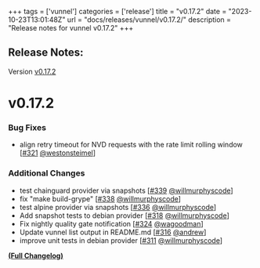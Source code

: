 +++
tags = ['vunnel']
categories = ['release']
title = "v0.17.2"
date = "2023-10-23T13:01:48Z"
url = "docs/releases/vunnel/v0.17.2/"
description = "Release notes for vunnel v0.17.2"
+++

## Release Notes:
Version [v0.17.2](https://github.com/anchore/vunnel/releases/tag/v0.17.2)

# v0.17.2

### Bug Fixes

- align retry timeout for NVD requests with the rate limit rolling window [[#321](https://github.com/anchore/vunnel/pull/321) [@westonsteimel](https://github.com/westonsteimel)]

### Additional Changes

- test chainguard provider via snapshots [[#339](https://github.com/anchore/vunnel/pull/339) [@willmurphyscode](https://github.com/willmurphyscode)]
- fix "make build-grype" [[#338](https://github.com/anchore/vunnel/pull/338) [@willmurphyscode](https://github.com/willmurphyscode)]
- test alpine provider via snapshots [[#336](https://github.com/anchore/vunnel/pull/336) [@willmurphyscode](https://github.com/willmurphyscode)]
- Add snapshot tests to debian provider [[#318](https://github.com/anchore/vunnel/pull/318) [@willmurphyscode](https://github.com/willmurphyscode)]
- Fix nightly quality gate notification [[#324](https://github.com/anchore/vunnel/pull/324) [@wagoodman](https://github.com/wagoodman)]
- Update vunnel list output in README.md [[#316](https://github.com/anchore/vunnel/pull/316) [@andrew](https://github.com/andrew)]
- improve unit tests in debian provider [[#311](https://github.com/anchore/vunnel/pull/311) [@willmurphyscode](https://github.com/willmurphyscode)]

**[(Full Changelog)](https://github.com/anchore/vunnel/compare/v0.17.1...v0.17.2)**
